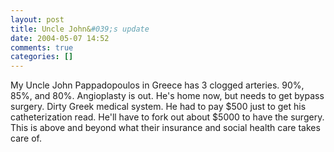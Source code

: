 ```yaml
---
layout: post
title: Uncle John&#039;s update
date: 2004-05-07 14:52
comments: true
categories: []
---
```

My Uncle John Pappadopoulos in Greece has 3 clogged arteries. 90%, 85%, and 80%. Angioplasty is out. He's home now, but needs to get bypass surgery. Dirty Greek medical system. He had to pay $500 just to get his catheterization read. He'll have to fork out about $5000 to have the surgery. This is above and beyond what their insurance and social health care takes care of.
